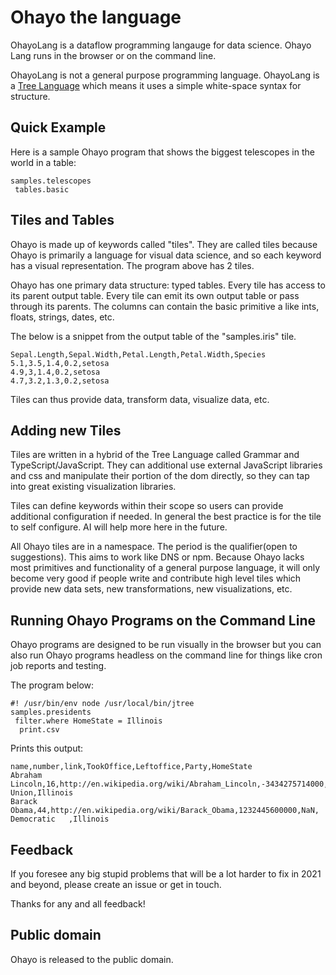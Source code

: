 # Ohayo the language

OhayoLang is a dataflow programming langauge for data science. Ohayo Lang runs in the browser or on the command line.

OhayoLang is not a general purpose programming language. OhayoLang is a [Tree Language](https://treenotation.org/) which means it uses a simple white-space syntax for structure.

## Quick Example

Here is a sample Ohayo program that shows the biggest telescopes in the world in a table:

    samples.telescopes
     tables.basic

## Tiles and Tables

Ohayo is made up of keywords called "tiles". They are called tiles because Ohayo is primarily a language for visual data science, and so each keyword has a visual representation. The program above has 2 tiles.

Ohayo has one primary data structure: typed tables. Every tile has access to its parent output table. Every tile can emit its own output table or pass through its parents. The columns can contain the basic primitive a like ints, floats, strings, dates, etc.

The below is a snippet from the output table of the "samples.iris" tile.

    Sepal.Length,Sepal.Width,Petal.Length,Petal.Width,Species
    5.1,3.5,1.4,0.2,setosa
    4.9,3,1.4,0.2,setosa
    4.7,3.2,1.3,0.2,setosa

Tiles can thus provide data, transform data, visualize data, etc.

## Adding new Tiles

Tiles are written in a hybrid of the Tree Language called Grammar and TypeScript/JavaScript. They can additional use external JavaScript libraries and css and manipulate their portion of the dom directly, so they can tap into great existing visualization libraries.

Tiles can define keywords within their scope so users can provide additional configuration if needed. In general the best practice is for the tile to self configure. AI will help more here in the future.

All Ohayo tiles are in a namespace. The period is the qualifier(open to suggestions). This aims to work like DNS or npm. Because Ohayo lacks most primitives and functionality of a general purpose language, it will only become very good if people write and contribute high level tiles which provide new data sets, new transformations, new visualizations, etc.

## Running Ohayo Programs on the Command Line

Ohayo programs are designed to be run visually in the browser but you can also run Ohayo programs headless on the command line for things like cron job reports and testing.

The program below:

    #! /usr/bin/env node /usr/local/bin/jtree
    samples.presidents
     filter.where HomeState = Illinois
      print.csv

Prints this output:

    name,number,link,TookOffice,Leftoffice,Party,HomeState
    Abraham Lincoln,16,http://en.wikipedia.org/wiki/Abraham_Lincoln,-3434275714000,-3304416514000,Republican/National Union,Illinois
    Barack Obama,44,http://en.wikipedia.org/wiki/Barack_Obama,1232445600000,NaN,  Democratic   ,Illinois

## Feedback

If you foresee any big stupid problems that will be a lot harder to fix in 2021 and beyond, please create an issue or get in touch.

Thanks for any and all feedback!

## Public domain

Ohayo is released to the public domain.
